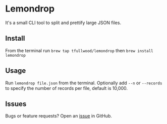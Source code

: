 # Lemondrop
It's a small CLI tool to split and prettify large JSON files.

## Install
From the terminal run `brew tap tfullwood/lemondrop` then `brew install lemondrop`

## Usage
Run `lemondrop file.json` from the terminal. Optionally add `--n` or `--records` to specify the number of records per file, default is 10,000.

## Issues
Bugs or feature requests? Open an [issue](https://github.com/tfullwood/lemondrop/issues) in GitHub.